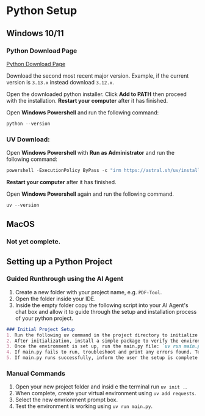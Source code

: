 # Python Setup

## Windows 10/11

### Python Download Page
[Python Download Page](https://www.python.org/downloads/)

Download the second most recent major version. Example, if the current version is `3.13.x` instead download `3.12.x`.

Open the downloaded python installer. Click **Add to PATH** then proceed with the installation. **Restart your computer** after it has finished. 

Open **Windows Powershell** and run the following command:

```powershell
python --version
```

### UV Download: 
Open **Windows Powershell** with **Run as Administrator** and run the following command:
```powershell
powershell -ExecutionPolicy ByPass -c "irm https://astral.sh/uv/install.ps1 | iex"
```
**Restart your computer** after it has finished. 

Open **Windows Powershell** again and run the following command. 
```powershell
uv --version
```

## MacOS
### Not yet complete.

## Setting up a Python Project

### Guided Runthrough using the AI Agent
1. Create a new folder with your project name, e.g. `PDF-Tool`. 
2. Open the folder inside your IDE.
3. Inside the empty folder copy the following script into your AI Agent's chat box and allow it to guide through the setup and installation process of your python project.

```markdown
### Initial Project Setup
1. Run the following uv command in the project directory to initialize the project: `uv init .`
2. After initialization, install a simple package to verify the environment setup: `uv add requests` 
3. Once the environment is set up, run the main.py file: `uv run main.py`
4. If main.py fails to run, troubleshoot and print any errors found. Test solutions based on common Python and UV runtime issues.
5. If main.py runs successfully, inform the user the setup is complete and prompt them to fill out basic info in pyproject.toml.
```

### Manual Commands
1. Open your new project folder and insid e the terminal run `uv init .`.
2. When complete, create your virtual environment using `uv add requests`. 
3. Select the new envrionment prompt box. 
4. Test the environment is working using `uv run main.py`. 

